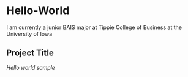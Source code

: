 # Hello-World 
I am currently a junior BAIS major at Tippie College of Business at the University of Iowa

## Project Title
*Hello world sample*

